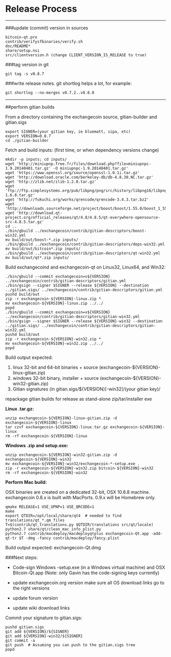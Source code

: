 Release Process
====================

* * *

###update (commit) version in sources


	bitcoin-qt.pro
	contrib/verifysfbinaries/verify.sh
	doc/README*
	share/setup.nsi
	src/clientversion.h (change CLIENT_VERSION_IS_RELEASE to true)

###tag version in git

	git tag -s v0.8.7

###write release notes. git shortlog helps a lot, for example:

	git shortlog --no-merges v0.7.2..v0.8.0

* * *

##perform gitian builds

 From a directory containing the exchangecoin source, gitian-builder and gitian.sigs
  
	export SIGNER=(your gitian key, ie bluematt, sipa, etc)
	export VERSION=0.8.7
	cd ./gitian-builder

 Fetch and build inputs: (first time, or when dependency versions change)

	mkdir -p inputs; cd inputs/
	wget 'http://miniupnp.free.fr/files/download.php?file=miniupnpc-1.9.20140401.tar.gz' -O miniupnpc-1.9.20140401.tar.gz'
	wget 'https://www.openssl.org/source/openssl-1.0.1i.tar.gz'
	wget 'http://download.oracle.com/berkeley-db/db-4.8.30.NC.tar.gz'
	wget 'http://zlib.net/zlib-1.2.8.tar.gz'
	wget 'ftp://ftp.simplesystems.org/pub/libpng/png/src/history/libpng16/libpng-1.6.8.tar.gz'
	wget 'http://fukuchi.org/works/qrencode/qrencode-3.4.3.tar.bz2'
	wget 'http://downloads.sourceforge.net/project/boost/boost/1.55.0/boost_1_55_0.tar.bz2'
	wget 'http://download.qt-project.org/official_releases/qt/4.8/4.8.5/qt-everywhere-opensource-src-4.8.5.tar.gz'
	cd ..
	./bin/gbuild ../exchangecoin/contrib/gitian-descriptors/boost-win32.yml
	mv build/out/boost-*.zip inputs/
	./bin/gbuild ../exchangecoin/contrib/gitian-descriptors/deps-win32.yml
	mv build/out/bitcoin*.zip inputs/
	./bin/gbuild ../exchangecoin/contrib/gitian-descriptors/qt-win32.yml
	mv build/out/qt*.zip inputs/

 Build exchangecoind and exchangecoin-qt on Linux32, Linux64, and Win32:
  
	./bin/gbuild --commit exchangecoin=v${VERSION} ../exchangecoin/contrib/gitian-descriptors/gitian.yml
	./bin/gsign --signer $SIGNER --release ${VERSION} --destination ../gitian.sigs/ ../exchangecoin/contrib/gitian-descriptors/gitian.yml
	pushd build/out
	zip -r exchangecoin-${VERSION}-linux.zip *
	mv exchangecoin-${VERSION}-linux.zip ../../
	popd
	./bin/gbuild --commit exchangecoin=v${VERSION} ../exchangecoin/contrib/gitian-descriptors/gitian-win32.yml
	./bin/gsign --signer $SIGNER --release ${VERSION}-win32 --destination ../gitian.sigs/ ../exchangecoin/contrib/gitian-descriptors/gitian-win32.yml
	pushd build/out
	zip -r exchangecoin-${VERSION}-win32.zip *
	mv exchangecoin-${VERSION}-win32.zip ../../
	popd

  Build output expected:

  1. linux 32-bit and 64-bit binaries + source (exchangecoin-${VERSION}-linux-gitian.zip)
  2. windows 32-bit binary, installer + source (exchangecoin-${VERSION}-win32-gitian.zip)
  3. Gitian signatures (in gitian.sigs/${VERSION}[-win32]/(your gitian key)/

repackage gitian builds for release as stand-alone zip/tar/installer exe

**Linux .tar.gz:**

	unzip exchangecoin-${VERSION}-linux-gitian.zip -d exchangecoin-${VERSION}-linux
	tar czvf exchangecoin-${VERSION}-linux.tar.gz exchangecoin-${VERSION}-linux
	rm -rf exchangecoin-${VERSION}-linux

**Windows .zip and setup.exe:**

	unzip exchangecoin-${VERSION}-win32-gitian.zip -d exchangecoin-${VERSION}-win32
	mv exchangecoin-${VERSION}-win32/exchangecoin-*-setup.exe .
	zip -r exchangecoin-${VERSION}-win32.zip bitcoin-${VERSION}-win32
	rm -rf exchangecoin-${VERSION}-win32

**Perform Mac build:**

  OSX binaries are created on a dedicated 32-bit, OSX 10.6.8 machine.
  exchangecoin 0.8.x is built with MacPorts.  0.9.x will be Homebrew only.

	qmake RELEASE=1 USE_UPNP=1 USE_QRCODE=1
	make
	export QTDIR=/opt/local/share/qt4  # needed to find translations/qt_*.qm files
	T=$(contrib/qt_translations.py $QTDIR/translations src/qt/locale)
	python2.7 share/qt/clean_mac_info_plist.py
	python2.7 contrib/macdeploy/macdeployqtplus exchangecoin-Qt.app -add-qt-tr $T -dmg -fancy contrib/macdeploy/fancy.plist

 Build output expected: exchangecoin-Qt.dmg

###Next steps:

* Code-sign Windows -setup.exe (in a Windows virtual machine) and
  OSX Bitcoin-Qt.app (Note: only Gavin has the code-signing keys currently)

* update exchangecoin.org version
  make sure all OS download links go to the right versions

* update forum version

* update wiki download links

Commit your signature to gitian.sigs:

	pushd gitian.sigs
	git add ${VERSION}/${SIGNER}
	git add ${VERSION}-win32/${SIGNER}
	git commit -a
	git push  # Assuming you can push to the gitian.sigs tree
	popd

